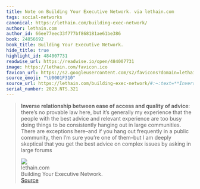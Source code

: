 ```yaml
---
title: Note on Building Your Executive Network. via lethain.com
tags: social-networks
canonical: https://lethain.com/building-exec-network/
author: lethain.com
author_id: 66ee77eec33f777bf868181ae61be386
book: 24856692
book_title: Building Your Executive Network.
hide_title: true
highlight_id: 484007731
readwise_url: https://readwise.io/open/484007731
image: https://lethain.com/favicon.ico
favicon_url: https://s2.googleusercontent.com/s2/favicons?domain=lethain.com
source_emoji: "\U0001F310"
source_url: https://lethain.com/building-exec-network/#:~:text=**Inverse%20relationship%20between,in%20large%20forums
serial_number: 2023.NTS.321
---
```

> **Inverse relationship between ease of access and quality of advice**: there’s no provable law here, but it’s generally my experience that the people with the best advice and relevant experience are too busy doing things to be consistently hanging out in large communities. There are exceptions here–and if you hang out frequently in a public community, then I’m sure you’re one of them–but I am deeply skeptical that you get the best advice on complex issues by asking in large forums
> <div class="quoteback-footer"><div class="quoteback-avatar"><img class="mini-favicon" src="https://s2.googleusercontent.com/s2/favicons?domain=lethain.com"></div><div class="quoteback-metadata"><div class="metadata-inner"><span style="display:none">FROM:</span><div aria-label="lethain.com" class="quoteback-author"> lethain.com</div><div aria-label="Building Your Executive Network." class="quoteback-title"> Building Your Executive Network.</div></div></div><div class="quoteback-backlink"><a target="_blank" aria-label="go to the full text of this quotation" rel="noopener" href="https://lethain.com/building-exec-network/#:~:text=**Inverse%20relationship%20between,in%20large%20forums" class="quoteback-arrow"> Source</a></div></div>